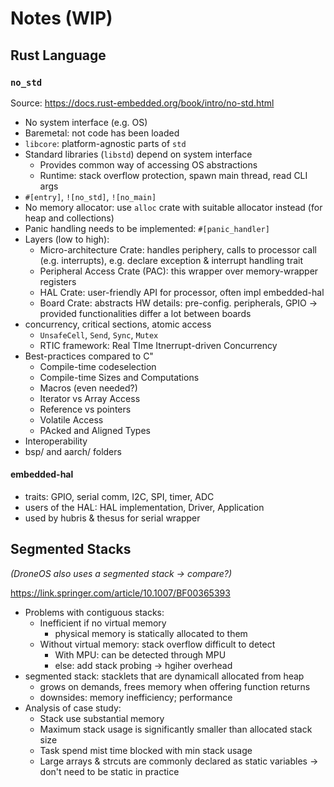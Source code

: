 # Notes (WIP)

## Rust Language

### `no_std`

Source: <https://docs.rust-embedded.org/book/intro/no-std.html>

- No system interface (e.g. OS)
- Baremetal: not code has been loaded
- `libcore`: platform-agnostic parts of `std`
- Standard libraries (`libstd`) depend on system interface
  - Provides common way of accessing OS abstractions
  - Runtime: stack overflow protection, spawn main thread, read CLI args
- `#[entry]`, `![no_std]`, `![no_main]`
- No memory allocator: use `alloc` crate with suitable allocator instead (for heap and collections)
- Panic handling needs to be implemented: `#[panic_handler]`
- Layers (low to high):
  - Micro-architecture Crate: handles periphery, calls to processor call (e.g. interrupts), e.g. declare exception & interrupt handling trait
  - Peripheral Access Crate (PAC): this wrapper over memory-wrapper registers
  - HAL Crate: user-friendly API for processor, often impl embedded-hal
  - Board Crate: abstracts HW details: pre-config. peripherals, GPIO -> provided functionalities differ a lot between boards
- concurrency, critical sections, atomic access
  - `UnsafeCell`, `Send`, `Sync`, `Mutex`
  - RTIC framework: Real TIme Itnerrupt-driven Concurrency
- Best-practices compared to C"
  - Compile-time codeselection
  - Compile-time Sizes and Computations
  - Macros (even needed?)
  - Iterator vs Array Access
  - Reference vs pointers
  - Volatile Access
  - PAcked and Aligned Types
- Interoperability
- bsp/ and aarch/ folders

#### embedded-hal

- traits: GPIO, serial comm, I2C, SPI, timer, ADC
- users of the HAL: HAL implementation, Driver, Application
- used by hubris & thesus for serial wrapper


## Segmented Stacks

_(DroneOS also uses a segmented stack -> compare?)_

<https://link.springer.com/article/10.1007/BF00365393>

- Problems with contiguous stacks:
  - Inefficient if no virtual memory
    - physical memory is statically allocated to them
  - Without virtual memory: stack overflow difficult to detect
    - With MPU: can be detected through MPU
    - else: add stack probing -> hgiher overhead
- segmented stack: stacklets that are dynamicall allocated from heap
  - grows on demands, frees memory when offering function returns
  - downsides: memory inefficiency; performance
- Analysis of case study:
  - Stack use substantial memory
  - Maximum stack usage is significantly smaller than allocated stack size
  - Task spend mist time blocked with min stack usage
  - Large arrays & strcuts are commonly declared as static variables -> don't need to be static in practice


